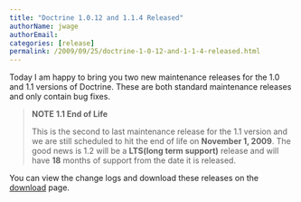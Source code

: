 ```yaml
---
title: "Doctrine 1.0.12 and 1.1.4 Released"
authorName: jwage
authorEmail:
categories: [release]
permalink: /2009/09/25/doctrine-1-0-12-and-1-1-4-released.html
---
```

Today I am happy to bring you two new maintenance releases for the 1.0
and 1.1 versions of Doctrine. These are both standard maintenance
releases and only contain bug fixes.

> **NOTE** **1.1 End of Life**
>
> This is the second to last maintenance release for the 1.1 version and
> we are still scheduled to hit the end of life on **November 1, 2009**.
> The good news is 1.2 will be a **LTS(long term support)** release and
> will have **18** months of support from the date it is released.

You can view the change logs and download these releases on the
[download](http://www.doctrine-project.org) page.
